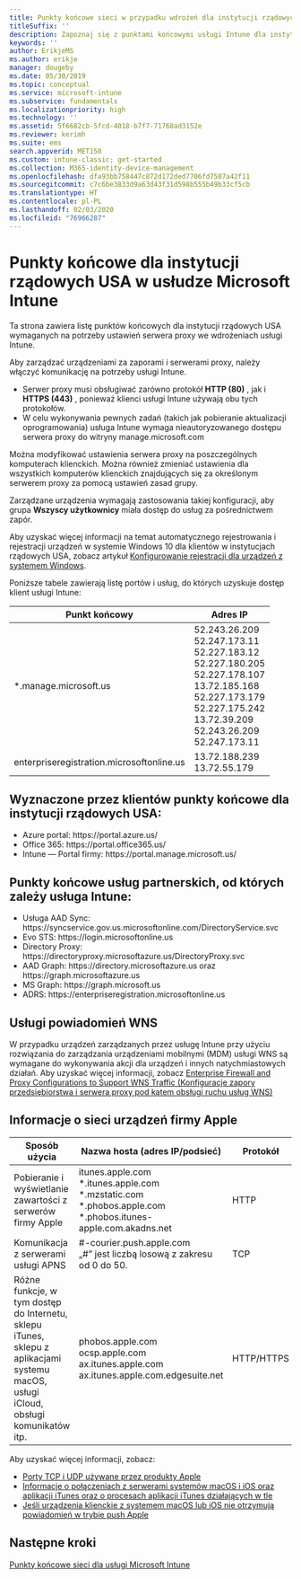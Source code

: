 ```yaml
---
title: Punkty końcowe sieci w przypadku wdrożeń dla instytucji rządowych USA — Microsoft Intune
titleSuffix: ''
description: Zapoznaj się z punktami końcowymi usługi Intune dla instytucji rządowych USA.
keywords: ''
author: ErikjeMS
ms.author: erikje
manager: dougeby
ms.date: 05/30/2019
ms.topic: conceptual
ms.service: microsoft-intune
ms.subservice: fundamentals
ms.localizationpriority: high
ms.technology: ''
ms.assetid: 5f6682cb-5fcd-4018-b7f7-71768ad3152e
ms.reviewer: kerimh
ms.suite: ems
search.appverid: MET150
ms.custom: intune-classic; get-started
ms.collection: M365-identity-device-management
ms.openlocfilehash: dfa93bb758447c872d172ded7706fd7507a42f11
ms.sourcegitcommit: c7c6be3833d9a63d43f31d598b555b49b33cf5cb
ms.translationtype: HT
ms.contentlocale: pl-PL
ms.lasthandoff: 02/03/2020
ms.locfileid: "76966287"
---
```

# <a name="us-government-endpoints-for-microsoft-intune"></a>Punkty końcowe dla instytucji rządowych USA w usłudze Microsoft Intune

Ta strona zawiera listę punktów końcowych dla instytucji rządowych USA wymaganych na potrzeby ustawień serwera proxy we wdrożeniach usługi Intune.

Aby zarządzać urządzeniami za zaporami i serwerami proxy, należy włączyć komunikację na potrzeby usługi Intune.

- Serwer proxy musi obsługiwać zarówno protokół **HTTP (80)** , jak i **HTTPS (443)** , ponieważ klienci usługi Intune używają obu tych protokołów.
- W celu wykonywania pewnych zadań (takich jak pobieranie aktualizacji oprogramowania) usługa Intune wymaga nieautoryzowanego dostępu serwera proxy do witryny manage.microsoft.com

Można modyfikować ustawienia serwera proxy na poszczególnych komputerach klienckich. Można również zmieniać ustawienia dla wszystkich komputerów klienckich znajdujących się za określonym serwerem proxy za pomocą ustawień zasad grupy.

Zarządzane urządzenia wymagają zastosowania takiej konfiguracji, aby grupa **Wszyscy użytkownicy** miała dostęp do usług za pośrednictwem zapór.

Aby uzyskać więcej informacji na temat automatycznego rejestrowania i rejestracji urządzeń w systemie Windows 10 dla klientów w instytucjach rządowych USA, zobacz artykuł [Konfigurowanie rejestracji dla urządzeń z systemem Windows](../enrollment/windows-enroll.md#windows-10-auto-enrollment-and-device-registration).

Poniższe tabele zawierają listę portów i usług, do których uzyskuje dostęp klient usługi Intune:

|**Punkt końcowy**|**Adres IP**|
|---------------------|-----------|
|*.manage.microsoft.us | 52.243.26.209 <br> 52.247.173.11 <br> 52.227.183.12 <br>52.227.180.205 <br> 52.227.178.107 <br> 13.72.185.168 <br> 52.227.173.179 <br> 52.227.175.242 <br> 13.72.39.209 <br> 52.243.26.209 <br> 52.247.173.11 |
| enterpriseregistration.microsoftonline.us | 13.72.188.239 <br> 13.72.55.179 |

## <a name="us-government-customer-designated-endpoints"></a>Wyznaczone przez klientów punkty końcowe dla instytucji rządowych USA:
- Azure portal: https:\//portal.azure.us/ 
- Office 365: https:\//portal.office365.us/ 
- Intune — Portal firmy: https:\//portal.manage.microsoft.us/ 

## <a name="partner-service-endpoints-that-intune-depends-on"></a>Punkty końcowe usług partnerskich, od których zależy usługa Intune:
- Usługa AAD Sync: https:\//syncservice.gov.us.microsoftonline.com/DirectoryService.svc
- Evo STS: https:\//login.microsoftonline.us
- Directory Proxy: https:\//directoryproxy.microsoftazure.us/DirectoryProxy.svc
- AAD Graph: https:\//directory.microsoftazure.us oraz https:\//graph.microsoftazure.us
- MS Graph: https:\//graph.microsoft.us
- ADRS: https:\//enterpriseregistration.microsoftonline.us

## <a name="windows-push-notification-services"></a>Usługi powiadomień WNS
W przypadku urządzeń zarządzanych przez usługę Intune przy użyciu rozwiązania do zarządzania urządzeniami mobilnymi (MDM) usługi WNS są wymagane do wykonywania akcji dla urządzeń i innych natychmiastowych działań. Aby uzyskać więcej informacji, zobacz [Enterprise Firewall and Proxy Configurations to Support WNS Traffic (Konfiguracje zapory przedsiębiorstwa i serwera proxy pod kątem obsługi ruchu usług WNS)](https://docs.microsoft.com/windows/uwp/design/shell/tiles-and-notifications/firewall-allowlist-config)

## <a name="apple-device-network-information"></a>Informacje o sieci urządzeń firmy Apple

|**Sposób użycia**|**Nazwa hosta (adres IP/podsieć)**|**Protokół**|**Port**|
|------------|-----------|------------|-----------|
|Pobieranie i wyświetlanie zawartości z serwerów firmy Apple|itunes.apple.com<br>\*.itunes.apple.com<br>\*.mzstatic.com<br>\*.phobos.apple.com<br>\*.phobos.itunes-apple.com.akadns.net|HTTP|80|
|Komunikacja z serwerami usługi APNS|#-courier.push.apple.com<br>„#” jest liczbą losową z zakresu od 0 do 50.|TCP|5223 i 443|
|Różne funkcje, w tym dostęp do Internetu, sklepu iTunes, sklepu z aplikacjami systemu macOS, usługi iCloud, obsługi komunikatów itp.|phobos.apple.com<br>ocsp.apple.com<br>ax.itunes.apple.com<br>ax.itunes.apple.com.edgesuite.net|HTTP/HTTPS|80 lub 443|

Aby uzyskać więcej informacji, zobacz:

- [Porty TCP i UDP używane przez produkty Apple](https://support.apple.com/HT202944)
- [Informacje o połączeniach z serwerami systemów macOS i iOS oraz aplikacji iTunes oraz o procesach aplikacji iTunes działających w tle](https://support.apple.com/HT201999)
- [Jeśli urządzenia klienckie z systemem macOS lub iOS nie otrzymują powiadomień w trybie push Apple](https://support.apple.com/HT203609)

## <a name="next-steps"></a>Następne kroki
[Punkty końcowe sieci dla usługi Microsoft Intune](intune-endpoints.md)

